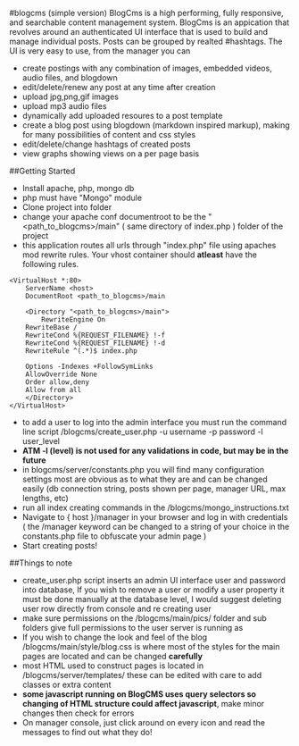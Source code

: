 #blogcms (simple version)
BlogCms is a high performing, fully responsive, and searchable content management system.
BlogCms is an appication that revolves around an authenticated UI interface that is used to build and manage individual posts. Posts can be grouped by realted #hashtags.  The UI is very easy to use, from the manager you can 
- create postings with any combination of images, embedded videos, audio files, and blogdown
- edit/delete/renew any post at any time after creation
- upload jpg,png,gif images
- upload mp3 audio files
- dynamically add uploaded resoures to a post template
- create a blog post using blogdown (markdown inspired markup), making for many possibilities of content and css styles
- edit/delete/change hashtags of created posts
- view graphs showing views on a per page basis

##Getting Started
- Install apache, php, mongo db
- php must have "Mongo" module
- Clone project into folder
- change your apache conf documentroot to be the "<path_to_blogcms>/main" ( same directory of index.php ) folder of the project 
- this application routes all urls through "index.php" file using apaches mod rewrite rules. Your vhost container should **atleast** have the following rules. 
``` 
<VirtualHost *:80>
    ServerName <host>
    DocumentRoot <path_to_blogcms>/main
		
    <Directory "<path_to_blogcms>/main">
        RewriteEngine On
	RewriteBase /
	RewriteCond %{REQUEST_FILENAME} !-f
	RewriteCond %{REQUEST_FILENAME} !-d
	RewriteRule ^(.*)$ index.php
			   
	Options -Indexes +FollowSymLinks
	AllowOverride None
	Order allow,deny
	Allow from all
    </Directory>
</VirtualHost>
```
- to add a user to log into the admin interface you must run the command line script /blogcms/create_user.php -u username -p password -l user_level
- **ATM -l (level) is not used for any validations in code,  but may be in the future** 
- in blogcms/server/constants.php you will find many configuration settings most are obvious as to what they are and can be changed easily (db connection string, posts shown per page, manager URL, max lengths, etc)
- run all index creating commands in the /blogcms/mongo_instructions.txt
- Navigate to { host }/manager in your browser and log in with credentials ( the /manager keyword can be changed to a string of your choice in the constants.php file to obfuscate your admin page )
- Start creating posts!  

##Things to note
- create_user.php script inserts an admin UI interface user and password into database,  If you wish to remove a user or modify a user property it must be done manually at the database level, I would suggest deleting user row directly from console and re creating user
- make sure permissions on the /blogcms/main/pics/ folder and sub folders give full permissions to the user server is running as
- If you wish to change the look and feel of the blog /blogcms/main/style/blog.css is where most of the styles for the main pages are located and can be changed **carefully** 
- most HTML used to construct pages is located in /blogcms/server/templates/ these can be edited with care to add classes or extra content
- **some javascript running on BlogCMS uses query selectors so changing of HTML structure could affect javascript**, make minor changes then check for errors
- On manager console, just click around on every icon and read the messages to find out what they do!
